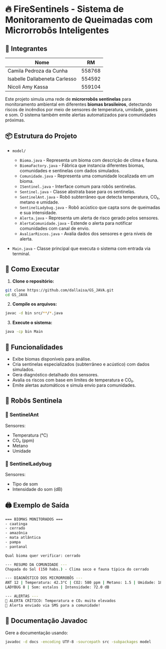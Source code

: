 # 🔥 FireSentinels - Sistema de Monitoramento de Queimadas com Microrrobôs Inteligentes

## 👥 Integrantes

| Nome                            | RM       |
|---------------------------------|----------|
| Camila Pedroza da Cunha         | 558768   |
| Isabelle Dallabeneta Carlesso   | 554592   |
| Nicoli Amy Kassa                | 559104   |


Este projeto simula uma rede de **microrrobôs sentinelas** para monitoramento ambiental em diferentes **biomas brasileiros**, detectando riscos de incêndios por meio de sensores de temperatura, umidade, gases e som. O sistema também emite alertas automatizados para comunidades próximas.

## 📦 Estrutura do Projeto

- `model/`
  - `Bioma.java` - Representa um bioma com descrição de clima e fauna.
  - `BiomaFactory.java` - Fábrica que instancia diferentes biomas, comunidades e sentinelas com dados simulados.
  - `Comunidade.java` - Representa uma comunidade localizada em um bioma.
  - `ISentinel.java` - Interface comum para robôs sentinelas.
  - `Sentinel.java` - Classe abstrata base para os sentinelas.
  - `SentinelAnt.java` - Robô subterrâneo que detecta temperatura, CO₂, metano e umidade.
  - `SentinelLadybug.java` - Robô acústico que capta sons de queimadas e sua intensidade.
  - `Alerta.java` - Representa um alerta de risco gerado pelos sensores.
  - `AlertaComunidade.java` - Estende o alerta para notificar comunidades com canal de envio.
  - `AvaliarRiscos.java` - Avalia dados dos sensores e gera níveis de alerta.

- `Main.java` - Classe principal que executa o sistema com entrada via terminal.

## 🚀 Como Executar

1. **Clone o repositório:**

```bash
git clone https://github.com/dallaisa/GS_JAVA.git
cd GS_JAVA
```

2. **Compile os arquivos:**
   
```bash
javac -d bin src/**/*.java
```

3. **Execute o sistema:**
```bash
java -cp bin Main
```

## 🎯 Funcionalidades
- Exibe biomas disponíveis para análise.
- Cria sentinelas especializados (subterrâneo e acústico) com dados simulados.
- Gera diagnóstico detalhado dos sensores.
- Avalia os riscos com base em limites de temperatura e CO₂.
- Emite alertas automáticos e simula envio para comunidades.


## 🤖 Robôs Sentinela

### 🐜 SentinelAnt
Sensores:
- Temperatura (°C)
- CO₂ (ppm)
- Metano
- Umidade


### 🐞 SentinelLadybug
Sensores:
- Tipo de som
- Intensidade do som (dB)

## 🖨️ Exemplo de Saída
```bash
=== BIOMAS MONITORADOS ===
- caatinga
- cerrado
- amazônia
- mata atlântica
- pampa
- pantanal

Qual bioma quer verificar: cerrado

--- RESUMO DA COMUNIDADE ---
Chapada do Sol (150 habs.) - Clima seco e fauna típica do cerrado

--- DIAGNÓSTICO DOS MICRORROBÔS ---
ANT 12 | Temperatura: 42.3°C | CO2: 580 ppm | Metano: 1.5 | Umidade: 18.0
LADYBUG 8 | Som: estalos | Intensidade: 72.0 dB

--- ALERTAS ---
🛑 ALERTA CRÍTICO: Temperatura e CO₂ muito elevados
📡 Alerta enviado via SMS para a comunidade!
```

## 📄 Documentação Javadoc
Gere a documentação usando:
```bash
javadoc -d docs -encoding UTF-8 -sourcepath src -subpackages model
```
